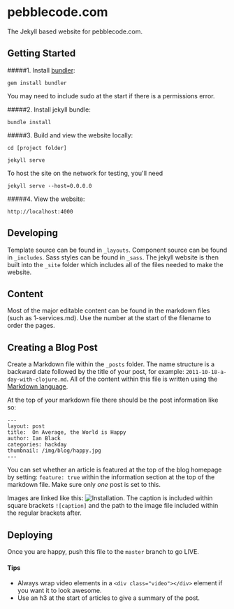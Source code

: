 # pebblecode.com

The Jekyll based website for pebblecode.com.

## Getting Started

#####1. Install [bundler](http://bundler.io/):

`gem install bundler`

You may need to include sudo at the start if there is a permissions error.

#####2. Install jekyll bundle:

`bundle install`


#####3. Build and view the website locally:

`cd [project folder]`

`jekyll serve`

To host the site on the network for testing, you'll need

`jekyll serve --host=0.0.0.0`


#####4. View the website:

`http://localhost:4000`

## Developing
Template source can be found in `_layouts`. Component source can be found in `_includes`. Sass styles can be found in `_sass`. The jekyll website is then built into the `_site` folder which includes all of the files needed to make the website.

## Content
Most of the major editable content can be found in the markdown files (such as 1-services.md). Use the number at the start of the filename to order the pages.


## Creating a Blog Post
Create a Markdown file within the `_posts` folder. The name structure is a backward date followed by the title of your post, for example: `2011-10-18-a-day-with-clojure.md`. All of the content within this file is written using the [Markdown language](http://daringfireball.net/projects/markdown/syntax).

At the top of your markdown file there should be the post information like so:

```
---
layout: post
title:  On Average, the World is Happy
author: Ian Black
categories: hackday
thumbnail: /img/blog/happy.jpg
---
```

You can set whether an article is featured at the top of the blog homepage by setting: `feature: true` within the information section at the top of the markdown file. Make sure only *one* post is set to this.

Images are linked like this: ![Installation](/img/posts/example.jpg). The caption is included within square brackets `![caption]` and the path to the image file included within the regular brackets after.

## Deploying

Once you are happy, push this file to the `master` branch to go LIVE.

#### Tips
- Always wrap video elements in a `<div class="video"></div>` element if you want it to look awesome.
- Use an h3 at the start of articles to give a summary of the post.


